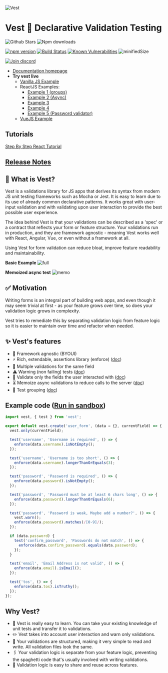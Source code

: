 ![Vest](https://cdn.jsdelivr.net/gh/ealush/vest@assets/vest-logo.png 'Vest')

# Vest 🦺 Declarative Validation Testing

![Github Stars](https://githubbadges.com/star.svg?user=ealush&repo=vest&style=flat)
![Npm downloads](https://img.shields.io/npm/dt/vest?label=Downloads&logo=npm)

[![npm version](https://badge.fury.io/js/vest.svg)](https://badge.fury.io/js/vest) [![Build Status](https://travis-ci.org/ealush/vest.svg?branch=latest)](https://travis-ci.org/ealush/vest) [![Known Vulnerabilities](https://snyk.io/test/npm/vest/badge.svg)](https://snyk.io/test/npm/vest)
![minifiedSize](https://img.shields.io/bundlephobia/min/vest?color=blue&logo=npm)

[![Join discord](https://img.shields.io/discord/757686103292641312?label=Join%20Discord&logo=discord&logoColor=green)](https://discord.gg/WmADZpJnSe)

- [Documentation homepage](https://vestjs.dev)
- **Try vest live**
  - [Vanilla JS Example](https://stackblitz.com/edit/vest-vanilla-support-example?file=validation.js)
  - ReactJS Examples:
    - [Example 1 (groups)](https://codesandbox.io/s/ecstatic-waterfall-4i2ne?file=/src/validate.js)
    - [Example 2 (Async)](https://codesandbox.io/s/youthful-williamson-loijb?file=/src/validate.js)
    - [Example 3](https://stackblitz.com/edit/vest-react-support-example?file=validation.js)
    - [Example 4](https://stackblitz.com/edit/vest-react-registration?file=validate.js)
    - [Example 5 (Password validator)](https://codesandbox.io/s/password-validator-example-6puvy?file=/src/validate.js)
  - [VueJS Example](https://codesandbox.io/s/vest-vue-example-1j6r8?file=/src/validations.js)

## Tutorials

[Step By Step React Tutorial](https://dev.to/ealush/dead-simple-form-validation-with-vest-5gf8)

## [Release Notes](https://github.com/ealush/vest/releases)

## 🦺 What is Vest?

Vest is a validations library for JS apps that derives its syntax from modern JS unit testing frameworks such as Mocha or Jest. It is easy to learn due to its use of already common declarative patterns.
It works great with user-input validation and with validating upon user interaction to provide the best possible user experience.

The idea behind Vest is that your validations can be described as a 'spec' or a contract that reflects your form or feature structure. Your validations run in production, and they are framework agnostic - meaning Vest works well with React, Angular, Vue, or even without a framework at all.

Using Vest for form validation can reduce bloat, improve feature readability and maintainability.

**Basic Example**
![full](https://cdn.jsdelivr.net/gh/ealush/vest@assets/demos/full_3.gif 'full')

**Memoized async test**
![memo](https://cdn.jsdelivr.net/gh/ealush/vest@assets/demos/memo.gif 'memo')

## ✅ Motivation

Writing forms is an integral part of building web apps, and even though it may seem trivial at first - as your feature grows over time, so does your validation logic grows in complexity.

Vest tries to remediate this by separating validation logic from feature logic so it is easier to maintain over time and refactor when needed.

## ✨ Vest's features

- 🎨 Framework agnostic (BYOUI)
- ⚡️ Rich, extendable, assertions library (enforce) ([doc](http://vestjs.dev/#/enforce))
- 🚥 Multiple validations for the same field
- ⚠️ Warning (non failing) tests ([doc](http://vestjs.dev/#/warn))
- 📝 Validate only the fields the user interacted with ([doc](http://vestjs.dev/#/exclusion))
- ⏳ Memoize async validations to reduce calls to the server ([doc](http://vestjs.dev/#/test?id=testmemo-for-memoized-tests))
- 🚦 Test grouping ([doc](http://vestjs.dev/#/group))

## Example code ([Run in sandbox](https://codesandbox.io/s/vest-react-tutorial-finished-ztt8t?file=/src/validate.js))

```js
import vest, { test } from 'vest';

export default vest.create('user_form', (data = {}, currentField) => {
  vest.only(currentField);

  test('username', 'Username is required', () => {
    enforce(data.username).isNotEmpty();
  });

  test('username', 'Username is too short', () => {
    enforce(data.username).longerThanOrEquals(3);
  });

  test('password', 'Password is required', () => {
    enforce(data.password).isNotEmpty();
  });

  test('password', 'Password must be at least 6 chars long', () => {
    enforce(data.password).longerThanOrEquals(6);
  });

  test('password', 'Password is weak, Maybe add a number?', () => {
    vest.warn();
    enforce(data.password).matches(/[0-9]/);
  });

  if (data.password) {
    test('confirm_password', 'Passwords do not match', () => {
      enforce(data.confirm_password).equals(data.password);
    });
  }

  test('email', 'Email Address is not valid', () => {
    enforce(data.email).isEmail();
  });

  test('tos', () => {
    enforce(data.tos).isTruthy();
  });
});
```

## Why Vest?

- 🧠 Vest is really easy to learn. You can take your existing knowledge of unit tests and transfer it to validations.
- ✏️ Vest takes into account user interaction and warn only validations.
- 🧱 Your validations are structured, making it very simple to read and write. All validation files look the same.
- 🖇 Your validation logic is separate from your feature logic, preventing the spaghetti code that's usually involved with writing validations.
- 🧩 Validation logic is easy to share and reuse across features.
